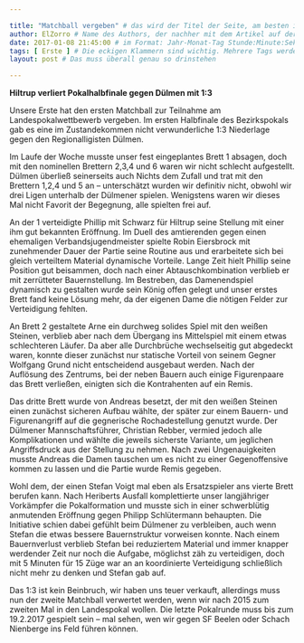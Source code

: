 ```yaml
---

title: "Matchball vergeben" # das wird der Titel der Seite, am besten in Anführungszeichen (z.B. wenn er Sonderzeichen enthält)
author: ElZorro # Name des Authors, der nachher mit dem Artikel auf der Seite angezeigt wird; das ist unabhängig vom github-Benutzernamen
date: 2017-01-08 21:45:00 # im Format: Jahr-Monat-Tag Stunde:Minute:Sekunde, die Uhrzeit ist optional
tags: [ Erste ] # Die eckigen Klammern sind wichtig. Mehrere Tags werden durch Kommas separiert
layout: post # Das muss überall genau so drinstehen

---
```

**Hiltrup verliert Pokalhalbfinale gegen Dülmen mit 1:3** 

Unsere Erste hat den ersten Matchball zur Teilnahme am Landespokalwettbewerb vergeben. Im ersten Halbfinale des Bezirkspokals gab es eine im Zustandekommen nicht verwunderliche 1:3 Niederlage gegen den Regionalligisten Dülmen.
<!-- continue -->
Im Laufe der Woche musste unser fest eingeplantes Brett 1 absagen, doch mit den nominellen Brettern 2,3,4 und 6 waren wir nicht schlecht aufgestellt. Dülmen überließ seinerseits auch Nichts dem Zufall und trat mit den Brettern 1,2,4 und 5 an – unterschätzt wurden wir definitiv nicht, obwohl wir drei Ligen unterhalb der Dülmener spielen. Wenigstens waren wir dieses Mal nicht Favorit der Begegnung, alle spielten frei auf.

An der 1 verteidigte Phillip mit Schwarz für Hiltrup seine Stellung mit einer ihm gut bekannten Eröffnung. Im Duell des amtierenden gegen einen ehemaligen Verbandsjugendmeister spielte Robin Eiersbrock mit zunehmender Dauer der Partie seine Routine aus und erarbeitete sich bei gleich verteiltem Material dynamische Vorteile. Lange Zeit hielt Phillip seine Position gut beisammen, doch nach einer Abtauschkombination verblieb er mit zerrütteter Bauernstellung. Im Bestreben, das Damenendspiel dynamisch zu gestalten wurde sein König offen gelegt und unser erstes Brett fand keine Lösung mehr, da der eigenen Dame die nötigen Felder zur Verteidigung fehlten.

An Brett 2 gestaltete Arne ein durchweg solides Spiel mit den weißen Steinen, verblieb aber nach dem Übergang ins Mittelspiel mit einem etwas schlechteren Läufer. Da aber alle Durchbrüche wechselseitig gut abgedeckt waren, konnte dieser zunächst nur statische Vorteil von seinem Gegner Wolfgang Grund nicht entscheidend ausgebaut werden. Nach der Auflösung des Zentrums, bei der neben Bauern auch einige Figurenpaare das Brett verließen, einigten sich die Kontrahenten auf ein Remis.

Das dritte Brett wurde von Andreas besetzt, der mit den weißen Steinen einen zunächst sicheren Aufbau wählte, der später zur einem Bauern- und Figurenangriff auf die gegnerische Rochadestellung genutzt wurde. Der Dülmener Mannschaftsführer, Christian Rebber, vermied jedoch alle Komplikationen und wählte die jeweils sicherste Variante, um jeglichen Angriffsdruck aus der Stellung zu nehmen. Nach zwei Ungenauigkeiten musste Andreas die Damen tauschen um es nicht zu einer Gegenoffensive kommen zu lassen und die Partie wurde Remis gegeben.

Wohl dem, der einen Stefan Voigt mal eben als Ersatzspieler ans vierte Brett berufen kann. Nach Heriberts Ausfall komplettierte unser langjähriger Vorkämpfer die Pokalformation und musste sich in einer schwerblütig anmutenden Eröffnung gegen Philipp Schlütermann behaupten. Die Initiative schien dabei gefühlt beim Dülmener zu verbleiben, auch wenn Stefan die etwas bessere Bauernstruktur vorweisen konnte. Nach einem Bauernverlust verblieb Stefan bei reduziertem Material und immer knapper werdender Zeit nur noch die Aufgabe, möglichst zäh zu verteidigen, doch mit 5 Minuten für 15 Züge war an an koordinierte Verteidigung schließlich nicht mehr zu denken und Stefan gab auf.

Das 1:3 ist kein Beinbruch, wir haben uns teuer verkauft, allerdings muss nun der zweite Matchball verwertet werden, wenn wir nach 2015 zum zweiten Mal in den Landespokal wollen. Die letzte Pokalrunde muss bis zum 19.2.2017 gespielt sein – mal sehen, wen wir gegen SF Beelen oder Schach Nienberge ins Feld führen können.
